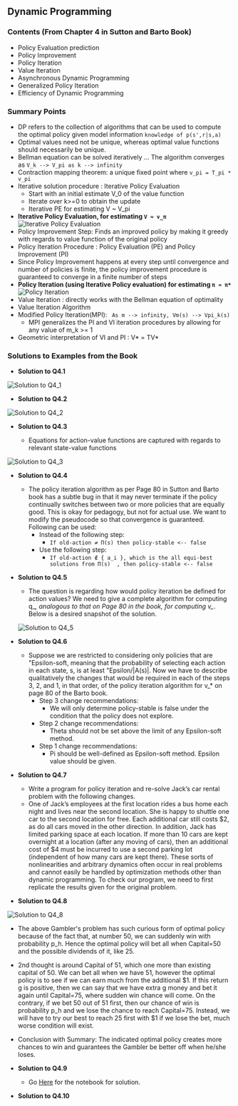 

## Dynamic Programming

### **Contents (From Chapter 4 in Sutton and Barto Book)**

- Policy Evaluation prediction
- Policy Improvement
- Policy Iteration
- Value Iteration
- Asynchronous Dynamic Programming
- Generalized Policy Iteration
- Efficiency of Dynamic Programming

### Summary Points

- DP refers to the collection of algorithms that can be used to compute the optimal policy given model information ```knowledge of p(s',r|s,a)``` 
- Optimal values need not be unique, whereas optimal value functions should necessarily be unique.
- Bellman equation can be solved iteratively ... The algorithm converges as ``` V_k --> V_pi as k --> infinity ```
- Contraction mapping theorem: a unique fixed point where ``` v_pi = T_pi * v_pi ```
- Iterative solution procedure : Iterative Policy Evaluation
  - Start with an initial estimate V_0 of the value function
  - Iterate over k>=0 to obtain the update
  - Iterative PE for estimating V ~ V_pi
- **Iterative Policy Evaluation, for estimating ```V ≈ v_π```**
![Iterative Policy Evaluation](https://github.com/kkm24132/ReinforcementLearning/blob/main/05_DynamicProgramming/IterativePolicyEvaluation.png)
- Policy Improvement Step: Finds an improved policy by making it greedy with regards to value function of the original policy
- Policy Iteration Procedure : Policy Evaluation (PE) and Policy Improvement (PI)
- Since Policy Improvement happens at every step until convergence and number of policies is finite, the policy improvement procedure is guaranteed to converge in a finite number of steps
- **Policy Iteration (using Iterative Policy evaluation) for estimating ```π ≈ π*```**
![Policy Iteration](https://github.com/kkm24132/ReinforcementLearning/blob/main/05_DynamicProgramming/PolicyIteration.png)
- Value Iteration : directly works with the Bellman equation of optimality
- Value Iteration Algorithm
- Modified Policy Iteration(MPI): ``` As m --> infinity, Vm(s) --> Vpi_k(s)```
  - MPI generalizes the PI and VI iteration procedures by allowing for any value of m_k >= 1
- Geometric interpretation of VI and PI : V* = TV* 

### Solutions to Examples from the Book

- **Solution to Q4.1**

![Solution to Q4_1](https://github.com/kkm24132/ReinforcementLearning/blob/main/05_DynamicProgramming/Q4_1.png)

- **Solution to Q4.2**

![Solution to Q4_2](https://github.com/kkm24132/ReinforcementLearning/blob/main/05_DynamicProgramming/Q4_2.png)

- **Solution to Q4.3**

  - Equations for action-value functions are captured with regards to relevant state-value functions

![Solution to Q4_3](https://github.com/kkm24132/ReinforcementLearning/blob/main/05_DynamicProgramming/Q4_3.png)

- **Solution to Q4.4**

  - The policy iteration algorithm as per Page 80 in Sutton and Barto book has a subtle bug in that it may never terminate if the policy continually switches between two or more policies that are equally good. This is okay for pedagogy, but not for actual use. We want to modify the pseudocode so that convergence is guaranteed. Following can be used:
    - Instead of the following step: 
      - ``` If old-action ≠ Π(s) then policy-stable <-- false ```
    - Use the following step:
      - ``` If old-action ∉ { a_i }, which is the all equi-best solutions from Π(s)  , then policy-stable <-- false ``` 

- **Solution to Q4.5**

  - The question is regarding how would policy iteration be defined for action values? We need to give a complete algorithm for computing q_*, analogous to that on Page 80 in the book, for computing v_*. Below is a desired snapshot of the solution.

  ![Solution to Q4_5](https://github.com/kkm24132/ReinforcementLearning/blob/main/05_DynamicProgramming/Q4_5.png)


- **Solution to Q4.6**

  - Suppose we are restricted to considering only policies that are "Epsilon-soft, meaning that the probability of selecting each action in each state, s, is at least "Epsilon/|A(s)|. Now we have to describe qualitatively the changes that would be required in each of the steps 3, 2, and 1, in that order, of the policy iteration algorithm for v_* on page 80 of the Barto book.
    - Step 3 change recommendations:
      - We will only determine policy-stable is false under the condition that the policy does not explore.
    - Step 2 change recommendations:
      - Theta should not be set above the limit of any Epsilon-soft method.
    - Step 1 change recommendations: 
      - Pi should be well-defined as Epsilon-soft method. Epsilon value should be given.
 
- **Solution to Q4.7**

  - Write a program for policy iteration and re-solve Jack’s car rental problem with the following changes. 
  - One of Jack’s employees at the first location rides a bus home each night and lives near the second location. She is happy to shuttle one car to the second location for free. Each additional car still costs $2, as do all cars moved in the other direction. In addition, Jack has limited parking space at each location. If more than 10 cars are kept overnight at a location (after any moving of cars), then an additional cost of $4 must be incurred to use a second parking lot (independent of how many cars are kept there). These sorts of nonlinearities and arbitrary dynamics often occur in real problems and cannot easily be handled by optimization methods other than dynamic programming. To check our program, we need to first replicate the results given for the original problem.

- **Solution to Q4.8**

 ![Solution to Q4_8](https://github.com/kkm24132/ReinforcementLearning/blob/main/05_DynamicProgramming/Q4_8.png)

  - The above Gambler's problem has such curious form of optimal policy because of the fact that, at number 50, we can suddenly win with probability p_h. Hence the optimal policy will bet all when Capital=50 and the possible dividends of it, like 25.
  - 2nd thought is around Capital of 51, which one more than existing capital of 50. We can bet all when we have 51, however the optimal policy is to see if we can earn much from the additional $1. If this return g is positive, then we can say that we have extra g money and bet it again until Capital=75, where sudden win chance will come. On the contrary, if we bet 50 out of 51 first, then our chance of win is probability p_h and we lose the chance to reach Capital=75. Instead, we will have to try our best to reach 25 first with $1 if we lose the bet, much worse condition will exist.
  - Conclusion with Summary: The indicated optimal policy creates more chances to win and guarantees the Gambler be better off when he/she loses.

- **Solution to Q4.9**

  - Go [Here](https://github.com/kkm24132/ReinforcementLearning/blob/main/05_DynamicProgramming/DP_Ex4.9.ipynb) for the notebook for solution.

- **Solution to Q4.10**



